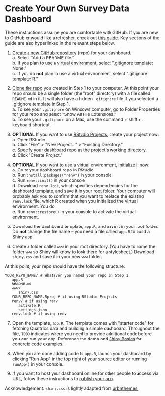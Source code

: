 # Create Your Own Survey Data Dashboard
These instructions assume you are comfortable with GitHub. If you are new to GitHub or would like a refresher, check out <a href="https://ui-research.github.io/reproducibility-at-urban/git-workflow.html" target="blank">this guide</a>. Key sections of the guide are also hyperlinked in the relevant steps below.

1. <a href="https://ui-research.github.io/reproducibility-at-urban/git-workflow.html" target="blank">Create a new GitHub repository</a> (repo) for your dashboard.\
   a. Select "Add a README file."\
   b. If you plan to use a <a href="https://ui-research.github.io/reproducibility-at-urban/git-workflow.html#cloning-an-existing-repository
" target="blank">virtual environment</a>, select ".gitignore template: None."\
   c. If you do **not** plan to use a virtual environment, select ".gitignore template: R."

2. <a href="https://ui-research.github.io/reproducibility-at-urban/git-workflow.html#cloning-an-existing-repository" target="blank">Clone the repo</a> you created in Step 1 to your computer. At this point your repo should be a single folder (the "root" directory) with a file called `README.md` in it. It will also have a hidden `.gitignore` file if you selected a .gitignore template in Step 1.\
  a. To see your `.gitignore` on Windows computer, go to Folder Properties for your repo and select "Show All File Extensions."\
  b. To see your `.gitignore` on a Mac, use the command + shift + . keyboard shortcut.

3. **OPTIONAL** If you want to use <a href="https://support.posit.co/hc/en-us/articles/200526207-Using-RStudio-Projects" target="blank">RStudio Projects</a>, create your project now:\
   a. Open RStudio.\
   b. Click "File" > "New Project..." > "Existing Directory."\
   c. Specify your dashboard repo as the project's working directory.\
   d. Click "Create Project."

4. **OPTIONAL** If you want to use a virtual environment, <a href="https://ui-research.github.io/reproducibility-at-urban/virtual-environments.html#how-do-i-set-up-a-virtual-environment" target="blank">initialize it</a> now:\
   a. Go to your dashboard repo in RStudio\
   b. Run `install.packages("renv")` in your console\
   c. Run `renv::init()` in your console\
   d. Download `renv.lock`, which specifies dependencies for the dashboard template, and save it in your root folder. Your computer will probably ask you to confirm that you want to replace the existing `renv.lock` file, which R created when you initialized the virtual environment. You do.\
   e. Run `renv::restore()` in your console to activate the virtual environment.

6. Download the dashboard template, `app.R`, and save it in your root folder. Do **not** change the file name – you need a file called `app.R` to build a Shiny app.

7. Create a folder called `www` in your root directory. (You have to name the folder `www` so Shiny will know to look there for a stylesheet.) Download `shiny.css` and save it in your new `www` folder.

At this point, your repo should have the following structure:
```{r}
YOUR_REPO_NAME/ # Whatever you named your repo in Step 1
   app.R
   README.md
   www/
      shiny.css
   YOUR_REPO_NAME.Rproj # if using RStudio Projects
   renv/ # if using renv
      activate.R
      settings.json
   renv.lock # if using renv
```

7. Open the template, `app.R`. The template comes with "starter code" for fetching Qualtrics data and building a simple dashboard. Throughout the file, `TODO` indicates where you need to provide additional code before you can run your app. Reference the demo and <a href="https://shiny.posit.co/r/getstarted/shiny-basics/lesson1/index.html" target="blank">Shiny Basics</a> for concrete code examples.

8. When you are done adding code to `app.R`, launch your dashboard by clicking "Run App" in the top right of your <a href="https://teacherscollege.screenstepslive.com/a/1426910-panes-in-rstudio" target="blank">source editor</a> or running `runApp()` in your console.

9. If you want to host your dashboard online for other people to access via URL, follow these instructions to <a href="https://urbanorg.box.com/s/2h476c9gfwr5umvestihijb5gvspm5wp" target="blank">publish your app</a>.

Acknowledgement: `shiny.css` is lightly adapted from <a href="https://github.com/UrbanInstitute/urbnthemes" target="blank">urbnthemes.</a>
